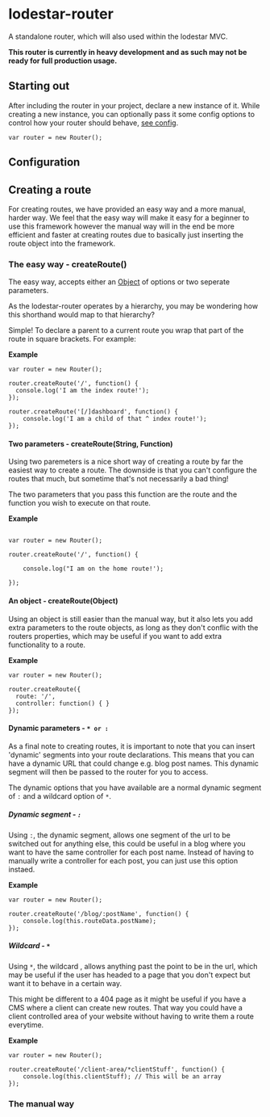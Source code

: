 lodestar-router
==
A standalone router, which will also used within the lodestar MVC.

**This router is currently in heavy development and as such may not be ready for full production usage.**


## Starting out

After including the router in your project, declare a new instance of it. While creating a new instance, you can optionally pass it some config options to control how your router should behave, [see config](#configuration).

```
var router = new Router();
```

## Configuration

## Creating a route

For creating routes, we have provided an easy way and a more manual, harder way. We feel that the easy way will make it easy for a beginner to use this framework however the manual way will in the end be more efficient and faster at creating routes due to basically just inserting the route object into the framework.

### The easy way - createRoute()

The easy way, accepts either an [Object](#An-object) of options or two seperate parameters.

As the lodestar-router operates by a hierarchy, you may be wondering how this shorthand would map to that hierarchy?

Simple! To declare a parent to a current route you wrap that part of the route in square brackets. For example:

**Example**
```
var router = new Router();

router.createRoute('/', function() {
  console.log('I am the index route!');
});

router.createRoute('[/]dashboard', function() {
    console.log('I am a child of that ^ index route!');
});
```

#### Two parameters - createRoute(String, Function)

Using two paremeters is a nice short way of creating a route by far the easiest way to create a route. The downside is that you can't configure the routes that much, but sometime that's not necessarily a bad thing!

The two parameters that you pass this function are the route and the function you wish to execute on that route.

**Example**
```

var router = new Router();

router.createRoute('/', function() {

    console.log("I am on the home route!');

});

```

#### An object - createRoute(Object)

Using an object is still easier than the manual way, but it also lets you add extra parameters to the route objects, as long as they don't conflic with the routers properties, which may be useful if you want to add extra functionality to a route.

**Example**
```
var router = new Router();

router.createRoute({
  route: '/',
  controller: function() { }
});
```

#### Dynamic parameters - `* or :`

As a final note to creating routes, it is important to note that you can insert 'dynamic' segments into your route declarations. This means that you can have a dynamic URL that could change e.g. blog post names. This dynamic segment will then be passed to the router for you to access.

The dynamic options that  you have available are a normal dynamic segment of `:` and a wildcard option of `*`.

##### Dynamic segment - `:`

Using `:`, the dynamic segment, allows one segment of the url to be switched out for anything else, this could be useful in a blog where you want to have the same controller for each post name. Instead of having to manually write a controller for each post, you can just use this option instaed.

**Example**
```
var router = new Router();

router.createRoute('/blog/:postName', function() {
    console.log(this.routeData.postName);
});
```

##### Wildcard - `*`

Using `*`, the wildcard , allows anything past the point to be in the url, which may be useful if the user has headed to a page that you don't expect but want it to behave in a certain way.

This might be different to a 404 page as it might be useful if you have a CMS where a client can create new routes. That way you could have a client controlled area of your website without having to write them a route everytime.

**Example**
```
var router = new Router();

router.createRoute('/client-area/*clientStuff', function() {
    console.log(this.clientStuff); // This will be an array
});
```


### The manual way